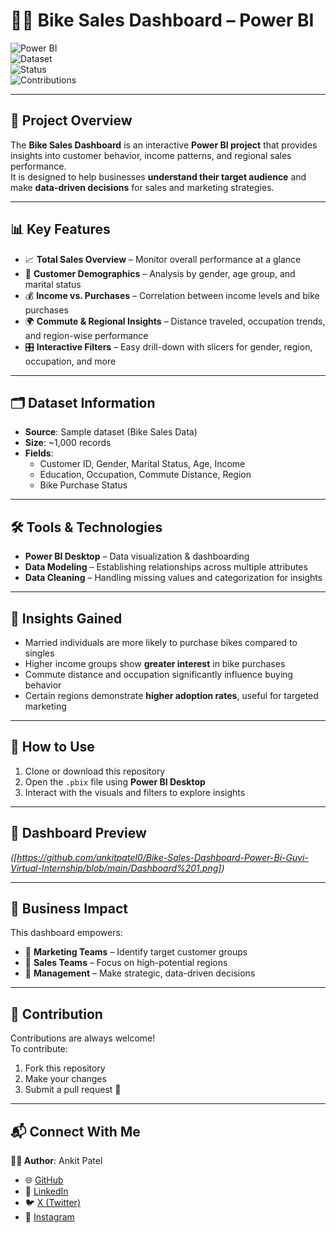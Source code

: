 # 🚴‍♂️ Bike Sales Dashboard – Power BI  

![Power BI](https://img.shields.io/badge/Tool-Power%20BI-yellow)  
![Dataset](https://img.shields.io/badge/Data-Bike%20Sales-blue)  
![Status](https://img.shields.io/badge/Project%20Type-Dashboard-green)  
![Contributions](https://img.shields.io/badge/Contributions-Welcome-brightgreen)  

---

## 📌 Project Overview  
The **Bike Sales Dashboard** is an interactive **Power BI project** that provides insights into customer behavior, income patterns, and regional sales performance.  
It is designed to help businesses **understand their target audience** and make **data-driven decisions** for sales and marketing strategies.  

---

## 📊 Key Features  
- 📈 **Total Sales Overview** – Monitor overall performance at a glance  
- 👥 **Customer Demographics** – Analysis by gender, age group, and marital status  
- 💰 **Income vs. Purchases** – Correlation between income levels and bike purchases  
- 🌍 **Commute & Regional Insights** – Distance traveled, occupation trends, and region-wise performance  
- 🎛 **Interactive Filters** – Easy drill-down with slicers for gender, region, occupation, and more  

---

## 🗂 Dataset Information  
- **Source**: Sample dataset (Bike Sales Data)  
- **Size**: ~1,000 records  
- **Fields**:  
  - Customer ID, Gender, Marital Status, Age, Income  
  - Education, Occupation, Commute Distance, Region  
  - Bike Purchase Status  

---

## 🛠️ Tools & Technologies  
- **Power BI Desktop** – Data visualization & dashboarding  
- **Data Modeling** – Establishing relationships across multiple attributes  
- **Data Cleaning** – Handling missing values and categorization for insights  

---

## 🔑 Insights Gained  
- Married individuals are more likely to purchase bikes compared to singles  
- Higher income groups show **greater interest** in bike purchases  
- Commute distance and occupation significantly influence buying behavior  
- Certain regions demonstrate **higher adoption rates**, useful for targeted marketing  

---

## 🚀 How to Use  
1. Clone or download this repository  
2. Open the `.pbix` file using **Power BI Desktop**  
3. Interact with the visuals and filters to explore insights  

---

## 📸 Dashboard Preview  
*([https://github.com/ankitpatel0/Bike-Sales-Dashboard-Power-Bi-Guvi-Virtual-Internship/blob/main/Dashboard%201.png])*  

---

## 🎯 Business Impact  
This dashboard empowers:  
- 📌 **Marketing Teams** – Identify target customer groups  
- 📌 **Sales Teams** – Focus on high-potential regions  
- 📌 **Management** – Make strategic, data-driven decisions  

---

## 🤝 Contribution  
Contributions are always welcome!  
To contribute:  
1. Fork this repository  
2. Make your changes  
3. Submit a pull request 🚀  

---

## 📬 Connect With Me  
**👨‍💻 Author**: Ankit Patel  

- 🌐 [GitHub](https://github.com/ankitpatel0)  
- 💼 [LinkedIn](https://www.linkedin.com/in/ankit-patel-03b0a7291/)  
- 🐦 [X (Twitter)](https://x.com/Ankit_patel009)  
- 📸 [Instagram](https://www.instagram.com/ankit_patel.___/)  
